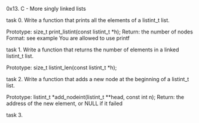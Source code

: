 0x13. C - More singly linked lists

task 0. Write a function that prints all the elements of a listint_t list.

Prototype: size_t print_listint(const listint_t *h);
Return: the number of nodes
Format: see example
You are allowed to use printf

task 1. Write a function that returns the number of elements in a linked listint_t list.

Prototype: size_t listint_len(const listint_t *h);

task 2. Write a function that adds a new node at the beginning of a listint_t list.

Prototype: listint_t *add_nodeint(listint_t **head, const int n);
Return: the address of the new element, or NULL if it failed

task 3.
